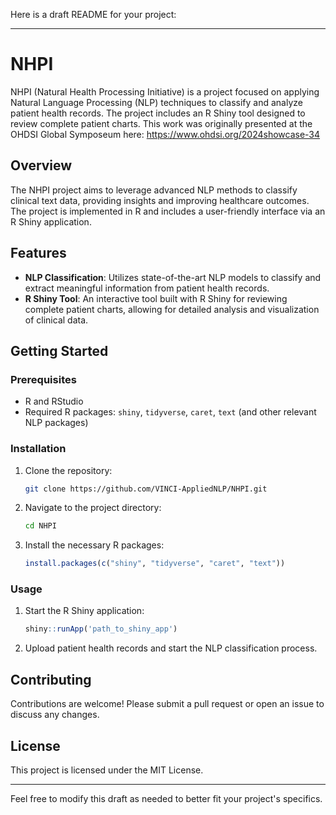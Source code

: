 Here is a draft README for your project:

---

# NHPI

NHPI (Natural Health Processing Initiative) is a project focused on applying Natural Language Processing (NLP) techniques to classify and analyze patient health records. The project includes an R Shiny tool designed to review complete patient charts. This work was originally presented at the OHDSI Global Symposeum here: https://www.ohdsi.org/2024showcase-34 



## Overview

The NHPI project aims to leverage advanced NLP methods to classify clinical text data, providing insights and improving healthcare outcomes. The project is implemented in R and includes a user-friendly interface via an R Shiny application.

## Features

- **NLP Classification**: Utilizes state-of-the-art NLP models to classify and extract meaningful information from patient health records.
- **R Shiny Tool**: An interactive tool built with R Shiny for reviewing complete patient charts, allowing for detailed analysis and visualization of clinical data.

## Getting Started

### Prerequisites

- R and RStudio
- Required R packages: `shiny`, `tidyverse`, `caret`, `text` (and other relevant NLP packages)

### Installation

1. Clone the repository:
   ```sh
   git clone https://github.com/VINCI-AppliedNLP/NHPI.git
   ```
2. Navigate to the project directory:
   ```sh
   cd NHPI
   ```
3. Install the necessary R packages:
   ```r
   install.packages(c("shiny", "tidyverse", "caret", "text"))
   ```

### Usage

1. Start the R Shiny application:
   ```r
   shiny::runApp('path_to_shiny_app')
   ```
2. Upload patient health records and start the NLP classification process.

## Contributing

Contributions are welcome! Please submit a pull request or open an issue to discuss any changes.

## License

This project is licensed under the MIT License.

---

Feel free to modify this draft as needed to better fit your project's specifics.

